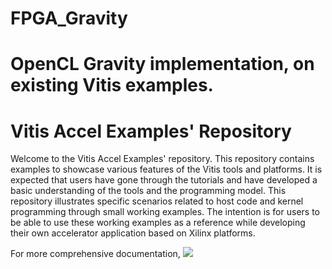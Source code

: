 # FPGA_Gravity
OpenCL Gravity implementation, on existing Vitis examples.
=======
Vitis Accel Examples' Repository
================================

Welcome to the Vitis Accel Examples' repository. This repository contains examples to showcase various features of the Vitis tools and platforms. It is expected that users have gone through the tutorials and have developed a basic understanding of the tools and the programming model. This repository illustrates specific scenarios related to host code and kernel programming  through small working examples. The intention is for users to be able to use these working examples as a reference while developing their own accelerator application based on Xilinx platforms. 

For more comprehensive documentation, <a href="http://xilinx.github.io/Vitis_Accel_Examples/"><img src="https://img.shields.io/badge/click-here-green?style=plastic&logo=appveyor"/></a>
